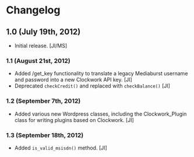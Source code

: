 # Changelog

## 1.0 (July 19th, 2012)

* Initial release. [JI/MS]

### 1.1 (August 21st, 2012)

* Added /get_key functionality to translate a legacy Mediaburst username and password into a new Clockwork API key. [JI]
* Deprecated `checkCredit()` and replaced with `checkBalance()` [JI]

### 1.2 (September 7th, 2012)

* Added various new Wordpress classes, including the Clockwork_Plugin class for writing plugins based on Clockwork. [JI]

### 1.3 (September 18th, 2012)

* Added `is_valid_msisdn()` method. [JI]